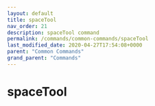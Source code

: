 ```yaml
---
layout: default
title: spaceTool 
nav_order: 21
description: spaceTool command
permalink: /commands/common-commands/spaceTool
last_modified_date: 2020-04-27T17:54:08+0000
parent: "Common Commands"
grand_parent: "Commands"
---
```


# spaceTool
